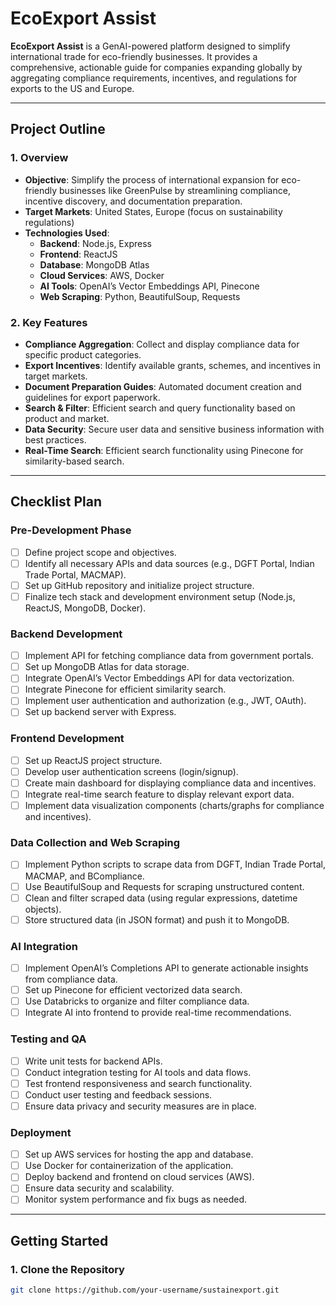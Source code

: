 # EcoExport Assist

**EcoExport Assist** is a GenAI-powered platform designed to simplify international trade for eco-friendly businesses. It provides a comprehensive, actionable guide for companies expanding globally by aggregating compliance requirements, incentives, and regulations for exports to the US and Europe.

---

## Project Outline

### 1. **Overview**
   - **Objective**: Simplify the process of international expansion for eco-friendly businesses like GreenPulse by streamlining compliance, incentive discovery, and documentation preparation.
   - **Target Markets**: United States, Europe (focus on sustainability regulations)
   - **Technologies Used**:
     - **Backend**: Node.js, Express
     - **Frontend**: ReactJS
     - **Database**: MongoDB Atlas
     - **Cloud Services**: AWS, Docker
     - **AI Tools**: OpenAI’s Vector Embeddings API, Pinecone
     - **Web Scraping**: Python, BeautifulSoup, Requests

### 2. **Key Features**
   - **Compliance Aggregation**: Collect and display compliance data for specific product categories.
   - **Export Incentives**: Identify available grants, schemes, and incentives in target markets.
   - **Document Preparation Guides**: Automated document creation and guidelines for export paperwork.
   - **Search & Filter**: Efficient search and query functionality based on product and market.
   - **Data Security**: Secure user data and sensitive business information with best practices.
   - **Real-Time Search**: Efficient search functionality using Pinecone for similarity-based search.

---

## Checklist Plan

### **Pre-Development Phase**
- [ ] Define project scope and objectives.
- [ ] Identify all necessary APIs and data sources (e.g., DGFT Portal, Indian Trade Portal, MACMAP).
- [ ] Set up GitHub repository and initialize project structure.
- [ ] Finalize tech stack and development environment setup (Node.js, ReactJS, MongoDB, Docker).

### **Backend Development**
- [ ] Implement API for fetching compliance data from government portals.
- [ ] Set up MongoDB Atlas for data storage.
- [ ] Integrate OpenAI’s Vector Embeddings API for data vectorization.
- [ ] Integrate Pinecone for efficient similarity search.
- [ ] Implement user authentication and authorization (e.g., JWT, OAuth).
- [ ] Set up backend server with Express.

### **Frontend Development**
- [ ] Set up ReactJS project structure.
- [ ] Develop user authentication screens (login/signup).
- [ ] Create main dashboard for displaying compliance data and incentives.
- [ ] Integrate real-time search feature to display relevant export data.
- [ ] Implement data visualization components (charts/graphs for compliance and incentives).

### **Data Collection and Web Scraping**
- [ ] Implement Python scripts to scrape data from DGFT, Indian Trade Portal, MACMAP, and BCompliance.
- [ ] Use BeautifulSoup and Requests for scraping unstructured content.
- [ ] Clean and filter scraped data (using regular expressions, datetime objects).
- [ ] Store structured data (in JSON format) and push it to MongoDB.

### **AI Integration**
- [ ] Implement OpenAI’s Completions API to generate actionable insights from compliance data.
- [ ] Set up Pinecone for efficient vectorized data search.
- [ ] Use Databricks to organize and filter compliance data.
- [ ] Integrate AI into frontend to provide real-time recommendations.

### **Testing and QA**
- [ ] Write unit tests for backend APIs.
- [ ] Conduct integration testing for AI tools and data flows.
- [ ] Test frontend responsiveness and search functionality.
- [ ] Conduct user testing and feedback sessions.
- [ ] Ensure data privacy and security measures are in place.

### **Deployment**
- [ ] Set up AWS services for hosting the app and database.
- [ ] Use Docker for containerization of the application.
- [ ] Deploy backend and frontend on cloud services (AWS).
- [ ] Ensure data security and scalability.
- [ ] Monitor system performance and fix bugs as needed.

---

## Getting Started

### 1. **Clone the Repository**
   ```bash
   git clone https://github.com/your-username/sustainexport.git
```
